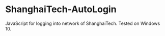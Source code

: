 # ShanghaiTech-AutoLogin

JavaScript for logging into network of ShanghaiTech.
Tested on Windows 10.
